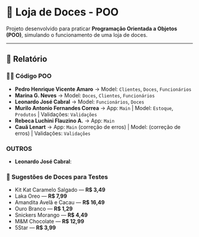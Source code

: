 # 🍭 Loja de Doces - POO

Projeto desenvolvido para praticar **Programação Orientada a Objetos (POO)**, simulando o funcionamento de uma loja de doces.

---

## 📑 Relatório

### 👨‍💻 Código POO
- **Pedro Henrique Vicente Amaro** → Model: `Clientes`, `Doces`, `Funcionários`
- **Marina G. Neves** → Model: `Doces`, `Clientes`, `Funcionários`
- **Leonardo José Cabral** → Model: `Funcionários`, `Doces`
- **Murilo Antonio Fernandes Correa** → App: `Main` | Model: `Estoque`, `Produtos` | Validações: `Validações`
- **Rebeca Luchini Flauzino A.** → App: `Main`
- **Cauã Lenart** → App: `Main` (correção de erros) | Model: (correção de erros) | Validações: `Validações`

### OUTROS

- **Leonardo José Cabral**:
### 🍬 Sugestões de Doces para Testes
- Kit Kat Caramelo Salgado — **R$ 3,49**  
- Laka Oreo — **R$ 7,99**  
- Amandita Avelã e Cacau — **R$ 16,49**  
- Ouro Branco — **R$ 1,29**  
- Snickers Morango — **R$ 4,49**  
- M&M Chocolate — **R$ 12,99**  
- 5Star — **R$ 3,99**
